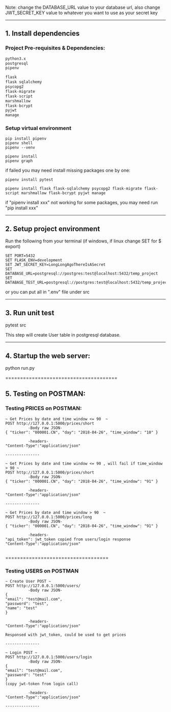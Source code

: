 

Note: change the DATABASE_URL value to your database url,
also change JWT_SECRET_KEY value to whatever you want to use as your secret key

--------------------------------------
## 1. Install dependencies

### Project Pre-requisites & Dependencies:
```python
python3.x
postgresql
pipenv

flask
flask sqlalchemy
psycopg2
flask-migrate
flask-script
marshmallow
flask-bcrypt
pyjwt
manage
```

### Setup virtual environment
```
pip install pipenv
pipenv shell  
pipenv --venv 

pipenv install
pipenv graph 
```


if failed you may need install missing packages one by one:

```
pipenv install pytest

pipenv install flask flask-sqlalchemy psycopg2 flask-migrate flask-script marshmallow flask-bcrypt pyjwt manage
```

if "pipenv install xxx" not working for some packages, you may need run "pip install xxx"

--------------------------------------

## 2. Setup project environment

Run the following from your terminal (if windows, if linux change SET for $ export)
```
SET PORT=5432
SET FLASK_ENV=development
SET JWT_SECRET_KEY=LongLongAgoThereIsASecret
SET DATABASE_URL=postgresql://postgres:test@localhost:5432/temp_project
SET DATABASE_TEST_URL=postgresql://postgres:test@localhost:5432/temp_project
```

or you can put all in ".env" file under src

--------------------------------------

## 3. Run unit test


pytest src


This step will create User table in postgresql database.

--------------------------------------

## 4. Startup the web server:

python run.py

======================================

## 5. Testing on POSTMAN:


### Testing PRICES on POSTMAN:

```
~ Get Prices by date and time window <= 90  ~
POST http://127.0.0.1:5000/prices/short
          -Body raw JSON-
{ "ticker": "000001.CN", "day": "2018-04-26", "time_window": "10" }

          -headers-
"Content-Type":"application/json"  
          
---------------

~ Get Prices by date and time window <= 90 , will fail if time_window > 90 ~
POST http://127.0.0.1:5000/prices/short
          -Body raw JSON-
{ "ticker": "000001.CN", "day": "2018-04-26", "time_window": "91" }

          -headers-
"Content-Type":"application/json"  
          
---------------

~ Get Prices by date and time window > 90  ~
POST http://127.0.0.1:5000/prices/long
          -Body raw JSON-
{ "ticker": "000001.CN", "day": "2018-04-26", "time_window": "91" }

          -headers-
"api_token": jwt_token copied from users/login response
"Content-Type":"application/json"  
          
```
===================================

### Testing USERS on POSTMAN

```
~ Create User POST ~
POST http://127.0.0.1:5000/users/
          -Body raw JSON-
{
"email": "test@mail.com",
"password": "test",
"name": "test"
}

          -headers-
"Content-Type":"application/json"  

Responsed with jwt_token, could be used to get prices

---------------

~ Login POST ~
POST http://127.0.0.1:5000/users/login
          -Body raw JSON-
{
"email": "test@mail.com",
"password": "test"
}
(copy jwt-token from login call)

          -headers-
"Content-Type":"application/json"  

---------------

```